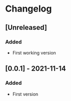 # Changelog

## [Unreleased]

### Added
- First working version

## [0.0.1] - 2021-11-14
### Added
- First version